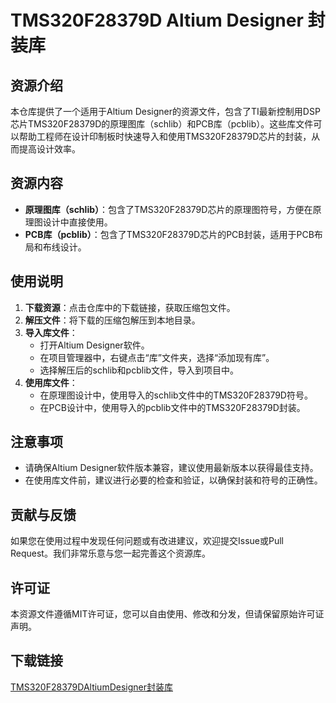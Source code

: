 # TMS320F28379D Altium Designer 封装库

## 资源介绍

本仓库提供了一个适用于Altium Designer的资源文件，包含了TI最新控制用DSP芯片TMS320F28379D的原理图库（schlib）和PCB库（pcblib）。这些库文件可以帮助工程师在设计印制板时快速导入和使用TMS320F28379D芯片的封装，从而提高设计效率。

## 资源内容

- **原理图库（schlib）**：包含了TMS320F28379D芯片的原理图符号，方便在原理图设计中直接使用。
- **PCB库（pcblib）**：包含了TMS320F28379D芯片的PCB封装，适用于PCB布局和布线设计。

## 使用说明

1. **下载资源**：点击仓库中的下载链接，获取压缩包文件。
2. **解压文件**：将下载的压缩包解压到本地目录。
3. **导入库文件**：
   - 打开Altium Designer软件。
   - 在项目管理器中，右键点击“库”文件夹，选择“添加现有库”。
   - 选择解压后的schlib和pcblib文件，导入到项目中。
4. **使用库文件**：
   - 在原理图设计中，使用导入的schlib文件中的TMS320F28379D符号。
   - 在PCB设计中，使用导入的pcblib文件中的TMS320F28379D封装。

## 注意事项

- 请确保Altium Designer软件版本兼容，建议使用最新版本以获得最佳支持。
- 在使用库文件前，建议进行必要的检查和验证，以确保封装和符号的正确性。

## 贡献与反馈

如果您在使用过程中发现任何问题或有改进建议，欢迎提交Issue或Pull Request。我们非常乐意与您一起完善这个资源库。

## 许可证

本资源文件遵循MIT许可证，您可以自由使用、修改和分发，但请保留原始许可证声明。

## 下载链接

[TMS320F28379DAltiumDesigner封装库](https://pan.quark.cn/s/f6c239af532d)